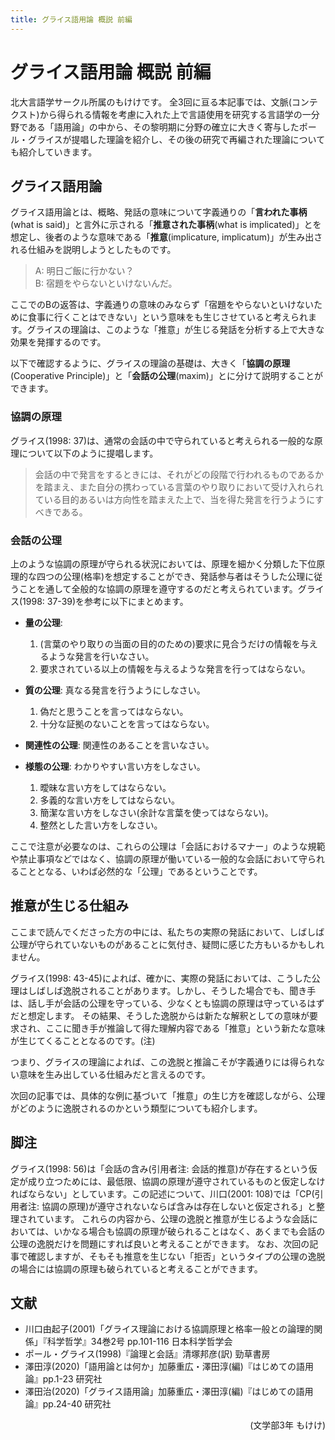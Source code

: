 ```yaml
---
title: グライス語用論 概説 前編
---
```


# グライス語用論 概説 前編

北大言語学サークル所属のもけけです。
全3回に亘る本記事では、文脈(コンテクスト)から得られる情報を考慮に入れた上で言語使用を研究する言語学の一分野である「語用論」の中から、その黎明期に分野の確立に大きく寄与したポール・グライスが提唱した理論を紹介し、その後の研究で再編された理論についても紹介していきます。

## グライス語用論

グライス語用論とは、概略、発話の意味について字義通りの「**言われた事柄**(what is said)」と言外に示される「**推意された事柄**(what is implicated)」とを想定し、後者のような意味である「**推意**(implicature, implicatum)」が生み出される仕組みを説明しようとしたものです。

> A: 明日ご飯に行かない？  
> B: 宿題をやらないといけないんだ。

ここでのBの返答は、字義通りの意味のみならず「宿題をやらないといけないために食事に行くことはできない」という意味をも生じさせていると考えられます。グライスの理論は、このような「推意」が生じる発話を分析する上で大きな効果を発揮するのです。

以下で確認するように、グライスの理論の基礎は、大きく「**協調の原理**(Cooperative Principle)」と「**会話の公理**(maxim)」とに分けて説明することができます。

### 協調の原理

グライス(1998: 37)は、通常の会話の中で守られていると考えられる一般的な原理について以下のように提唱します。

> 会話の中で発言をするときには、それがどの段階で行われるものであるかを踏まえ、また自分の携わっている言葉のやり取りにおいて受け入れられている目的あるいは方向性を踏まえた上で、当を得た発言を行うようにすべきである。

### 会話の公理

上のような協調の原理が守られる状況においては、原理を細かく分類した下位原理的な四つの公理(格率)を想定することができ、発話参与者はそうした公理に従うことを通して全般的な協調の原理を遵守するのだと考えられています。グライス(1998: 37-39)を参考に以下にまとめます。

- **量の公理**:
  1. (言葉のやり取りの当面の目的のための)要求に見合うだけの情報を与えるような発言を行いなさい。
  2. 要求されている以上の情報を与えるような発言を行ってはならない。

- **質の公理**: 真なる発言を行うようにしなさい。
  1. 偽だと思うことを言ってはならない。
  2. 十分な証拠のないことを言ってはならない。

- **関連性の公理**: 関連性のあることを言いなさい。

- **様態の公理**: わかりやすい言い方をしなさい。
  1. 曖昧な言い方をしてはならない。
  2. 多義的な言い方をしてはならない。
  3. 簡潔な言い方をしなさい(余計な言葉を使ってはならない)。
  4. 整然とした言い方をしなさい。

ここで注意が必要なのは、これらの公理は「会話におけるマナー」のような規範や禁止事項などではなく、協調の原理が働いている一般的な会話において守られることとなる、いわば必然的な「公理」であるということです。

## 推意が生じる仕組み

ここまで読んでくださった方の中には、私たちの実際の発話において、しばしば公理が守られていないものがあることに気付き、疑問に感じた方もいるかもしれません。

グライス(1998: 43-45)によれば、確かに、実際の発話においては、こうした公理はしばしば逸脱されることがあります。しかし、そうした場合でも、聞き手は、話し手が会話の公理を守っている、少なくとも協調の原理は守っているはずだと想定します。
その結果、そうした逸脱からは新たな解釈としての意味が要求され、ここに聞き手が推論して得た理解内容である「推意」という新たな意味が生じてくることとなるのです。(注)

つまり、グライスの理論によれば、この逸脱と推論こそが字義通りには得られない意味を生み出している仕組みだと言えるのです。

次回の記事では、具体的な例に基づいて「推意」の生じ方を確認しながら、公理がどのように逸脱されるのかという類型についても紹介します。

## 脚注

グライス(1998: 56)は「会話の含み(引用者注: 会話的推意)が存在するという仮定が成り立つためには、最低限、協調の原理が遵守されているものと仮定しなければならない」としています。この記述について、川口(2001: 108)では「CP(引用者注: 協調の原理)が遵守されないならば含みは存在しないと仮定される」と整理されています。
これらの内容から、公理の逸脱と推意が生じるような会話においては、いかなる場合も協調の原理が破られることはなく、あくまでも会話の公理の逸脱だけを問題にすれば良いと考えることができます。
なお、次回の記事で確認しますが、そもそも推意を生じない「拒否」というタイプの公理の逸脱の場合には協調の原理も破られていると考えることができます。

## 文献

- 川口由起子(2001)「グライス理論における協調原理と格率一般との論理的関係」『科学哲学』34巻2号 pp.101-116 日本科学哲学会
- ポール・グライス(1998)『論理と会話』清塚邦彦(訳) 勁草書房
- 澤田淳(2020)「語用論とは何か」加藤重広・澤田淳(編)『はじめての語用論』pp.1-23 研究社
- 澤田治(2020)「グライス語用論」加藤重広・澤田淳(編)『はじめての語用論』pp.24-40 研究社

<p style="text-align: right;">
(文学部3年 もけけ)
</p>
